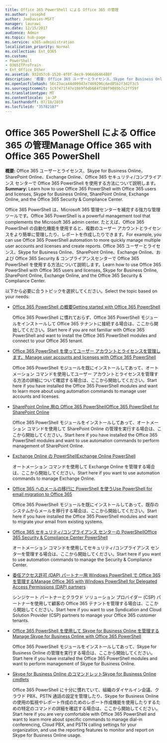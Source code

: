 ```yaml
---
title: Office 365 PowerShell による Office 365 の管理
ms.author: josephd
author: JoeDavies-MSFT
manager: laurawi
ms.date: 12/15/2017
audience: Admin
ms.topic: hub-page
ms.service: o365-administration
localization_priority: Normal
ms.collection: Ent_O365
ms.custom:
- PowerShell
- O365ITProTrain
- Ent_Office_Other
ms.assetid: 932d57c0-1520-4f0f-8ec9-9966d646480f
description: '概要: Office 365 ユーザーとライセンス、Skype for Business Online、SharePoint Online、Exchange Online、Office 365 セキュリティ/コンプライアンス センターで Office 365 PowerShell を使用する方法について説明します。'
ms.openlocfilehash: 56c23aca44d09947e7469296c6ed85b2f3d2f3c5
ms.sourcegitcommit: 1c97471f47e1869f6db684f280f9085b7c2ff59f
ms.translationtype: MT
ms.contentlocale: ja-JP
ms.lasthandoff: 07/18/2019
ms.locfileid: "35782107"
---
```

# <a name="manage-office-365-with-office-365-powershell"></a><span data-ttu-id="91376-103">Office 365 PowerShell による Office 365 の管理</span><span class="sxs-lookup"><span data-stu-id="91376-103">Manage Office 365 with Office 365 PowerShell</span></span>

 <span data-ttu-id="91376-104">**概要:** Office 365 ユーザーとライセンス、Skype for Business Online、SharePoint Online、Exchange Online、Office 365 セキュリティ/コンプライアンス センターで Office 365 PowerShell を使用する方法について説明します。</span><span class="sxs-lookup"><span data-stu-id="91376-104">**Summary:** Learn how to use Office 365 PowerShell with Office 365 users and licenses, Skype for Business Online, SharePoint Online, Exchange Online, and the Office 365 Security & Compliance Center.</span></span>
  
<span data-ttu-id="91376-105">Office 365 PowerShell は、Microsoft 365 管理センターを補完する強力な管理ツールです。</span><span class="sxs-lookup"><span data-stu-id="91376-105">Office 365 PowerShell is a powerful management tool that complements the Microsoft 365 admin center.</span></span> <span data-ttu-id="91376-106">たとえば、Office 365 PowerShell の自動化機能を使用すると、複数のユーザー アカウントとライセンスをより簡単に管理したり、レポートを作成したりできます。</span><span class="sxs-lookup"><span data-stu-id="91376-106">For example, you can use Office 365 PowerShell automation to more quickly manage multiple user accounts and licenses and create reports.</span></span> <span data-ttu-id="91376-107">Office 365 ユーザーとライセンス、Skype for Business Online、SharePoint Online、Exchange Online、および Office 365 Security & コンプライアンスセンターで Office 365 PowerShell を使用する方法について説明します。</span><span class="sxs-lookup"><span data-stu-id="91376-107">Learn how to use Office 365 PowerShell with Office 365 users and licenses, Skype for Business Online, SharePoint Online, Exchange Online, and the Office 365 Security & Compliance Center.</span></span>
  
<span data-ttu-id="91376-108">以下から必要に合うトピックを選択してください。</span><span class="sxs-lookup"><span data-stu-id="91376-108">Select the topic based on your needs:</span></span>
  
- [<span data-ttu-id="91376-109">Office 365 PowerShell の概要</span><span class="sxs-lookup"><span data-stu-id="91376-109">Getting started with Office 365 PowerShell</span></span>](getting-started-with-office-365-powershell.md)

    <span data-ttu-id="91376-110">Office 365 PowerShell に慣れておらず、Office 365 PowerShell モジュールをインストールして Office 365 テナントに接続する場合は、ここから開始してください。</span><span class="sxs-lookup"><span data-stu-id="91376-110">Start here if you are not familiar with Office 365 PowerShell and want to install the Office 365 PowerShell modules and connect to your Office 365 tenant.</span></span>

- [<span data-ttu-id="91376-111">Office 365 PowerShell を使ってユーザー アカウントとライセンスを管理します。</span><span class="sxs-lookup"><span data-stu-id="91376-111">Manage user accounts and licenses with Office 365 PowerShell</span></span>](manage-user-accounts-and-licenses-with-office-365-powershell.md)

    <span data-ttu-id="91376-112">Office 365 PowerShell モジュールを既にインストールしてあって、オートメーション コマンドを使用してユーザー アカウントとライセンスを管理する方法の詳細について確認する場合は、ここから開始してください。</span><span class="sxs-lookup"><span data-stu-id="91376-112">Start here if you have installed the Office 365 PowerShell modules and want to learn more about using automation commands to manage user accounts and licenses.</span></span>

- [<span data-ttu-id="91376-113">SharePoint Online 用の Office 365 PowerShell</span><span class="sxs-lookup"><span data-stu-id="91376-113">Office 365 PowerShell for SharePoint Online</span></span>](https://technet.microsoft.com/library/fp161362.aspx)

    <span data-ttu-id="91376-114">Office 365 PowerShell モジュールをインストールしてあって、オートメーション コマンドを使用して SharePoint Online の管理を実行する場合は、ここから開始してください。</span><span class="sxs-lookup"><span data-stu-id="91376-114">Start here if you have installed the Office 365 PowerShell modules and want to use automation commands to perform management of SharePoint Online.</span></span>

- [<span data-ttu-id="91376-115">Exchange Online の PowerShell</span><span class="sxs-lookup"><span data-stu-id="91376-115">Exchange Online PowerShell</span></span>](https://docs.microsoft.com/powershell/exchange/exchange-online/exchange-online-powershell)

    <span data-ttu-id="91376-116">オートメーション コマンドを使用して Exchange Online を管理する場合は、ここから開始してください。</span><span class="sxs-lookup"><span data-stu-id="91376-116">Start here if you want to use automation commands to manage Exchange Online.</span></span>

- [<span data-ttu-id="91376-117">Office 365 へのメールの移行に PowerShell を使う</span><span class="sxs-lookup"><span data-stu-id="91376-117">Use PowerShell for email migration to Office 365</span></span>](use-powershell-for-email-migration-to-office-365.md)

    <span data-ttu-id="91376-118">Office 365 PowerShell モジュールを既にインストールしてあって、既存のシステムからメールを移行する場合は、ここから開始してください。</span><span class="sxs-lookup"><span data-stu-id="91376-118">Start here if you have installed the Office 365 PowerShell modules and want to migrate your email from existing systems.</span></span>

- [<span data-ttu-id="91376-119">Office 365 セキュリティ/コンプライアンス センターの PowerShell</span><span class="sxs-lookup"><span data-stu-id="91376-119">Office 365 Security & Compliance Center PowerShell</span></span>](https://docs.microsoft.com/powershell/exchange/office-365-scc/office-365-scc-powershell)

    <span data-ttu-id="91376-120">オートメーション コマンドを使用してセキュリティ/コンプライアンス センターを管理する場合は、ここから開始してください。</span><span class="sxs-lookup"><span data-stu-id="91376-120">Start here if you want to use automation commands to manage the Security & Compliance Center.</span></span>

- [<span data-ttu-id="91376-121">委任アクセス許可 (DAP) パートナー用 Windows PowerShell で Office 365 を管理する</span><span class="sxs-lookup"><span data-stu-id="91376-121">Manage Office 365 with Windows PowerShell for Delegated Access Permissions (DAP) partners</span></span>](manage-office-365-with-windows-powershell-for-delegated-access-permissions-dap-p.md)

    <span data-ttu-id="91376-122">シンジケート パートナーとクラウド ソリューション プロバイダー (CSP) パートナーを使用して顧客の Office 365 テナントを管理する場合は、ここから開始してください。</span><span class="sxs-lookup"><span data-stu-id="91376-122">Start here if you want to use Syndication and Cloud Solution Provider (CSP) partners to manage your Office 365 customer tenants.</span></span>

- [<span data-ttu-id="91376-123">Office 365 PowerShell を使用して Skype for Business Online を管理する</span><span class="sxs-lookup"><span data-stu-id="91376-123">Manage Skype for Business Online with Office 365 PowerShell</span></span>](manage-skype-for-business-online-with-office-365-powershell.md)

    <span data-ttu-id="91376-124">Office 365 PowerShell モジュールをインストールしてあって、Skype for Business Online の管理を実行する場合は、ここから開始してください。</span><span class="sxs-lookup"><span data-stu-id="91376-124">Start here if you have installed the Office 365 PowerShell modules and want to perform management of Skype for Business Online.</span></span>

- [<span data-ttu-id="91376-125">Skype for Business Online のコマンドレット</span><span class="sxs-lookup"><span data-stu-id="91376-125">Skype for Business Online cmdlets</span></span>](https://technet.microsoft.com/library/mt228132.aspx)

    <span data-ttu-id="91376-126">Office 365 PowerShell に十分に慣れていて、組織のダイヤルイン会議、クラウド PBX、PSTN 通話の設定を管理したり、Skype for Business Online の使用の監視やレポート作成のためのレポート作成機能を使用したりするための特定のコマンドの詳細を確認する場合は、ここから開始してください。</span><span class="sxs-lookup"><span data-stu-id="91376-126">Start here if you are very comfortable with Office 365 PowerShell and want to learn more about specific commands to manage dial-in conferencing, Cloud PBX, and PSTN calling settings for your organization, and use the reporting features to monitor and report on Skype for Business Online usage.</span></span>
